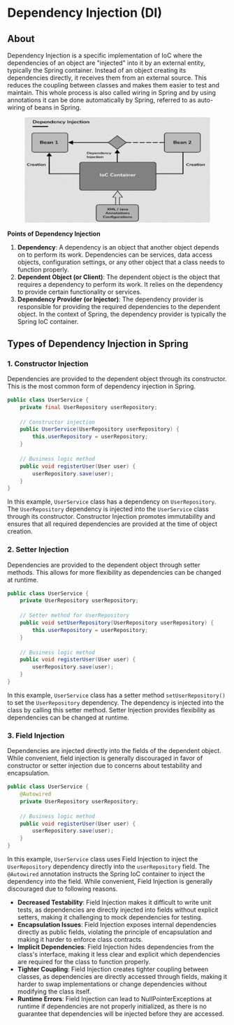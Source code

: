 # Dependency Injection (DI)

## **About**

Dependency Injection is a specific implementation of IoC where the dependencies of an object are "injected" into it by an external entity, typically the Spring container. Instead of an object creating its dependencies directly, it receives them from an external source. This reduces the coupling between classes and makes them easier to test and maintain. This whole process is also called wiring in Spring and by using annotations it can be done automatically by Spring, referred to as auto-wiring of beans in Spring.

<figure><img src="../../../.gitbook/assets/image (304).png" alt="" width="468"><figcaption></figcaption></figure>

**Points of Dependency Injection**

1. **Dependency**: A dependency is an object that another object depends on to perform its work. Dependencies can be services, data access objects, configuration settings, or any other object that a class needs to function properly.
2. **Dependent Object (or Client)**: The dependent object is the object that requires a dependency to perform its work. It relies on the dependency to provide certain functionality or services.
3. **Dependency Provider (or Injector)**: The dependency provider is responsible for providing the required dependencies to the dependent object. In the context of Spring, the dependency provider is typically the Spring IoC container.

## **Types of Dependency Injection in Spring**

### **1. Constructor Injection**

Dependencies are provided to the dependent object through its constructor. This is the most common form of dependency injection in Spring.

```java
public class UserService {
    private final UserRepository userRepository;

    // Constructor injection
    public UserService(UserRepository userRepository) {
        this.userRepository = userRepository;
    }

    // Business logic method
    public void registerUser(User user) {
        userRepository.save(user);
    }
}
```

In this example, `UserService` class has a dependency on `UserRepository`. The `UserRepository` dependency is injected into the `UserService` class through its constructor. Constructor Injection promotes immutability and ensures that all required dependencies are provided at the time of object creation.

### **2. Setter Injection**

Dependencies are provided to the dependent object through setter methods. This allows for more flexibility as dependencies can be changed at runtime.

```java
public class UserService {
    private UserRepository userRepository;

    // Setter method for UserRepository
    public void setUserRepository(UserRepository userRepository) {
        this.userRepository = userRepository;
    }

    // Business logic method
    public void registerUser(User user) {
        userRepository.save(user);
    }
}
```

In this example, `UserService` class has a setter method `setUserRepository()` to set the `UserRepository` dependency. The dependency is injected into the class by calling this setter method. Setter Injection provides flexibility as dependencies can be changed at runtime.

### **3. Field Injection**

Dependencies are injected directly into the fields of the dependent object. While convenient, field injection is generally discouraged in favor of constructor or setter injection due to concerns about testability and encapsulation.

```java
public class UserService {
    @Autowired
    private UserRepository userRepository;

    // Business logic method
    public void registerUser(User user) {
        userRepository.save(user);
    }
}
```

In this example, `UserService` class uses Field Injection to inject the `UserRepository` dependency directly into the `userRepository` field. The `@Autowired` annotation instructs the Spring IoC container to inject the dependency into the field. While convenient, Field Injection is generally discouraged due to following reasons.

* **Decreased Testability**: Field Injection makes it difficult to write unit tests, as dependencies are directly injected into fields without explicit setters, making it challenging to mock dependencies for testing.
* **Encapsulation Issues**: Field Injection exposes internal dependencies directly as public fields, violating the principle of encapsulation and making it harder to enforce class contracts.
* **Implicit Dependencies**: Field Injection hides dependencies from the class's interface, making it less clear and explicit which dependencies are required for the class to function properly.
* **Tighter Coupling**: Field Injection creates tighter coupling between classes, as dependencies are directly accessed through fields, making it harder to swap implementations or change dependencies without modifying the class itself.
* **Runtime Errors**: Field Injection can lead to NullPointerExceptions at runtime if dependencies are not properly initialized, as there is no guarantee that dependencies will be injected before they are accessed.

